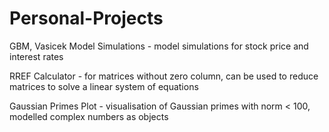# Personal-Projects
GBM, Vasicek Model Simulations - model simulations for stock price and interest rates

RREF Calculator - for matrices without zero column, can be used to reduce matrices to solve a linear system of equations

Gaussian Primes Plot - visualisation of Gaussian primes with norm < 100, modelled complex numbers as objects
